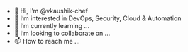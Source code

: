 - 👋 Hi, I’m @vkaushik-chef
- 👀 I’m interested in DevOps, Security, Cloud & Automation
- 🌱 I’m currently learning ...
- 💞️ I’m looking to collaborate on ...
- 📫 How to reach me ...

<!---
vkaushik-chef/vkaushik-chef is a ✨ special ✨ repository because its `README.md` (this file) appears on your GitHub profile.
You can click the Preview link to take a look at your changes.
--->

